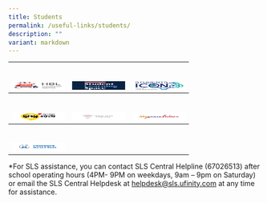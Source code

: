 ```yaml
---
title: Students
permalink: /useful-links/students/
description: ""
variant: markdown
---
```

<table>
<thead>
	<tr>
    <th><br><br><a href="https://docs.google.com/spreadsheets/d/1v_b9t97VuamjNhitNwy7UacGlbziDW8ZMqhE0Cu_Szw/edit#gid=0" target="_blank" rel="noopener noreferrer"><img src="/images/HBL_Logo.jpg" alt="Home-based learning" width="106" height="17"></a></th>
    <th><br><br><a href="https://vle.learning.moe.edu.sg/login" target="_blank" rel="noopener noreferrer"><img src="/images/SLSLogo-e1661422248124.png" alt="Student Learning Space" width="106" height="17"></a></th>
    <th><br><br><a href="https://workspace.google.com/dashboard" target="_blank" rel="noopener noreferrer"><img src="/images/studenticon-logo.jpg" alt="Students Icon" width="106" height="17"></a></th>
  </tr>
  <tr>
    <th><br><br><a href="https://www.zbschools.sg/" target="_blank" rel="noopener noreferrer"><img src="/images/ZBschool-Logo.jpg" alt="ZBSchools" width="106" height="17"></a></th>
    <th><br><br><a href="https://schoolibrary.moe.edu.sg/cchms" target="_blank" rel="noopener noreferrer"><img src="/images/librarycatalogue-logo.jpg" alt="Library Online Catalogue" width="106" height="17"></a></th>
    <th><br><br><a href="https://www.myskillsfuture.gov.sg/content/student/en/secondary.html" target="_blank" rel="noopener noreferrer"><img src="/images/myskillfuture-logo.jpg" alt="MySkills Future" width="106" height="17"></a></th>
  </tr>
</thead>
<tbody>
  <tr>
    <td><br><br><a href="https://tinyurl.com/K7FLHZD" target="_blank" rel="noopener noreferrer"><img src="/images/passwordreset-logo.jpg" alt="Password reset tool" width="106" height="17"></a></td>
    <td></td>
    <td></td>
  </tr>
</tbody>
</table>

\*For SLS assistance, you can contact SLS Central Helpline&nbsp;(67026513)&nbsp;after school operating hours (4PM- 9PM on weekdays, 9am – 9pm on Saturday) or email the SLS Central Helpdesk at&nbsp;helpdesk@sls.ufinity.com&nbsp;at any time for assistance.